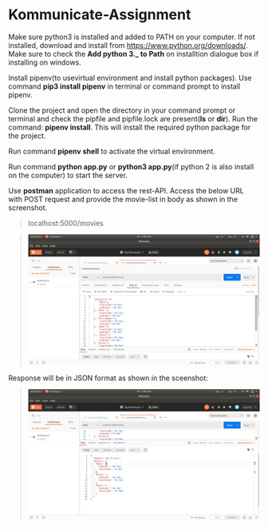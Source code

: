 # Kommunicate-Assignment
Make sure python3 is installed and added to PATH on your computer.
If not installed, download and install from https://www.python.org/downloads/. Make sure to check the **Add python 3._ to Path** on installtion dialogue box if installing on windows.

Install pipenv(to usevirtual environment and install python packages). Use command **pip3 install pipenv** in terminal or command prompt to install pipenv.

Clone the project and open the directory in your command prompt or terminal and check the pipfile and pipfile.lock are present(**ls** or **dir**). Run the command: **pipenv install**. This will install the required python package for the project.

Run command **pipenv shell** to activate the virtual environment.

Run command **python app.py** or **python3 app.py**(if python 2 is also install on the computer) to start the server.

Use **postman** application to access the rest-API. Access the below URL with POST request and provide the movie-list in body as shown in the screenshot.

> localhost:5000/movies

>![postman_screenshot](https://github.com/Raakesh13/Kommunicate-Assignment/blob/master/Screenshot%20from%202020-07-10%2002-43-43.png?raw=true)

Response will be in JSON format as shown in the sceenshot:
>![postman_screenshot](https://github.com/Raakesh13/Kommunicate-Assignment/blob/master/Screenshot%20from%202020-07-10%2002-45-49.png?raw=true)
